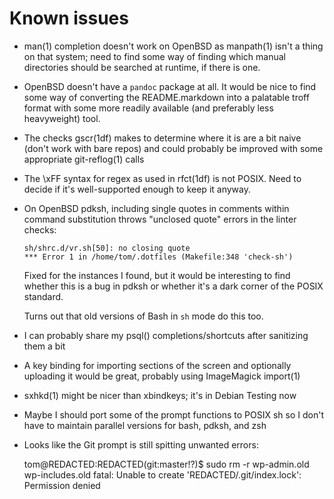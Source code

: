 Known issues
============

*   man(1) completion doesn't work on OpenBSD as manpath(1) isn't a thing on
    that system; need to find some way of finding which manual directories
    should be searched at runtime, if there is one.
*   OpenBSD doesn't have a `pandoc` package at all. It would be nice to find
    some way of converting the README.markdown into a palatable troff format
    with some more readily available (and preferably less heavyweight) tool.
*   The checks gscr(1df) makes to determine where it is are a bit naive (don't
    work with bare repos) and could probably be improved with some appropriate
    git-reflog(1) calls
*   The \xFF syntax for regex as used in rfct(1df) is not POSIX. Need to decide
    if it's well-supported enough to keep it anyway.
*   On OpenBSD pdksh, including single quotes in comments within command
    substitution throws "unclosed quote" errors in the linter checks:

        sh/shrc.d/vr.sh[50]: no closing quote
        *** Error 1 in /home/tom/.dotfiles (Makefile:348 'check-sh')

    Fixed for the instances I found, but it would be interesting to find
    whether this is a bug in pdksh or whether it's a dark corner of the POSIX
    standard.

    Turns out that old versions of Bash in `sh` mode do this too.
*   I can probably share my psql() completions/shortcuts after sanitizing them
    a bit
*   A key binding for importing sections of the screen and optionally uploading
    it would be great, probably using ImageMagick import(1)
*   sxhkd(1) might be nicer than xbindkeys; it's in Debian Testing now
*   Maybe I should port some of the prompt functions to POSIX sh so I don't
    have to maintain parallel versions for bash, pdksh, and zsh
*   Looks like the Git prompt is still spitting unwanted errors:

    tom@REDACTED:REDACTED(git:master!?)$ sudo rm -r wp-admin.old wp-includes.old
    fatal: Unable to create 'REDACTED/.git/index.lock': Permission denied
